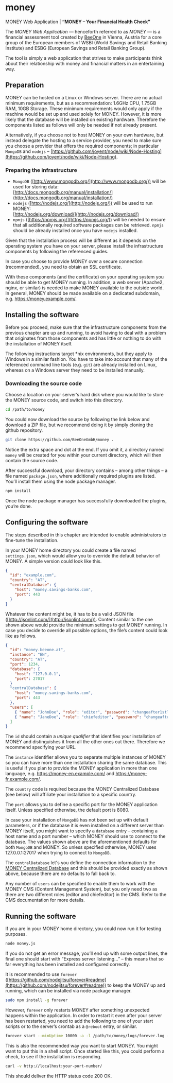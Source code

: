 money
=====

MONEY Web Application | __“MONEY – Your Financial Health Check”__

The _MONEY Web Application_ — henceforth referred to as _MONEY_ — is a financial assessment tool created by [BeeOne](https://www.beeone.at/) in Vienna, Austria for a core group of the European members of WSBI (World Savings and Retail Banking Institute) and ESBG (European Savings and Retail Banking Group).

The tool is simply a web application that strives to make participants think about their relationship with money and financial matters in an entertaining way.


Preparation
-----------

MONEY can be hosted on a Linux or Windows server. There are no actual minimum requirements, but as a recommendation: 1.6GHz CPU, 1.75GB RAM, 10GB Storage. These minimum requirements would only apply if the machine would be set up and used solely for MONEY. However, it is more likely that the database will be installed on existing hardware. Therefore the components listed as follows will only be needed if not already present.

Alternatively, if you choose not to host MONEY on your own hardware, but instead delegate the hosting to a service provider, you need to make sure you choose a provider that offers the required components; in particular `MongoDB` and `nodejs` – [https://github.com/joyent/node/wiki/Node-Hosting](https://github.com/joyent/node/wiki/Node-Hosting).

### Preparing the infrastructure

* `MongoDB` ([http://www.mongodb.org/](http://www.mongodb.org/)) will be used for storing data:  
  [http://docs.mongodb.org/manual/installation/](http://docs.mongodb.org/manual/installation/)
* `nodejs` ([http://nodejs.org/](http://nodejs.org/)) will be used to run MONEY:  
  [http://nodejs.org/download/](http://nodejs.org/download/)
* `npmjs` ([https://npmjs.org/](https://npmjs.org/)) will be needed to ensure that all additionally required software packages can be retrieved. `npmjs` should be already installed once you have `nodejs` installed.

Given that the installation process will be different as it depends on the operating system you have on your server, please install the infrastructure components by following the referenced guides.

In case you choose to provide MONEY over a secure connection (recommended), you need to obtain an SSL certificate.

With these components (and the certificate) on your operating system you should be able to get MONEY running. In addition, a web server (Apache2, nginx, or similar) is needed to make MONEY available to the outside world. In general, MONEY should be made available on a dedicated subdomain, e.g. https://money.example.com/.


Installing the software
-----------------------

Before you proceed, make sure that the infrastructure components from the previous chapter are up and running, to avoid having to deal with a problem that originates from those components and has little or nothing to do with the installation of MONEY itself.

The following instructions target *nix environments, but they apply to Windows in a similar fashion. You have to take into account that many of the referenced command line tools (e.g. `git`) are already installed on Linux, whereas on a Windows server they need to be installed manually.

### Downloading the source code

Choose a location on your server’s hard disk where you would like to store the MONEY source code, and switch into this directory.

```bash
cd /path/to/money
```

You could now download the source by following the link below and download a ZIP file, but we recommend doing it by simply cloning the github repository.

```bash
git clone https://github.com/BeeOneGmbH/money .
```

Notice the extra space and dot at the end. If you omit it, a directory named `money` will be created for you within your current directory, which will then contain the source code.

After successful download, your directory contains – among other things – a file named `package.json`, where additionally required plugins are listed. You’ll install them using the node package manager.

```bash
npm install
```

Once the node package manager has successfully downloaded the plugins, you’re done.


Configuring the software
------------------------

The steps described in this chapter are intended to enable administrators to fine-tune the installation.

In your MONEY home directory you could create a file named `settings.json`, which would allow you to override the default behavior of MONEY. A simple version could look like this.

```json
{
  "id": "example.com",
  "country": "AT",
  "centralDatabase": {
    "host": "money.savings-banks.com",
    "port": 443
  }
}
```

Whatever the content might be, it has to be a valid JSON file ([http://jsonlint.com/](http://jsonlint.com/)). Content similar to the one shown above would provide the minimum settings to get MONEY running. In case you decide to override all possible options, the file’s content could look like as follows.

```json
{
  "id": "money.beeone.at",
  "instance": "EN",
  "country": "AT",
  "port": 1234,
  "database": {
    "host": "127.0.0.1",
    "port": 27017
  }
  "centralDatabase": {
    "host": "money.savings-banks.com",
    "port": 443
  },
  "users": [
    { "name": "JohnDoe", "role": "editor", "password": "changeafter1stlogin" },
    { "name": "JaneDoe", "role": "chiefeditor", "password": "changeafter1stlogin" }
  ]
}
```

The `id` should contain a _unique qualifier_ that identifies your installation of MONEY and distinguishes it from all the other ones out there. Therefore we recommend specifying your URL.

The `instance` identifier allows you to separate multiple instances of MONEY so you can have more than one installation sharing the same database. This is useful if you plan to provide the MONEY application in more than one language, e.g. https://money-en.example.com/ and https://money-fr.example.com/.

The `country` code is required because the MONEY Centralized Database (see below) will affiliate your installation to a specific country.

The `port` allows you to define a specific port for the MONEY application itself. Unless specified otherwise, the default port is 8080.

In case your installation of `MongoDB` has not been set up with default parameters, or if the database it is even installed on a different server than MONEY itself, you might want to specify a `database` entry – containing a host name and a port number – which MONEY should use to connect to the database. The values shown above are the aforementioned defaults for both `MongoDB` and MONEY. So unless specified otherwise, MONEY uses 127.0.0.1:27017 when trying to connect to `MongoDB`.

The `centralDatabase` let's you define the connection information to the [MONEY Centralized Database](https://github.com/BeeOneGmbH/money-central) and this should be provided exactly as shown above, because there are no defaults to fall back to.

Any number of `users` can be specified to enable them to work with the MONEY CMS (Content Management System), but you only need two as there are two different roles (editor and chiefeditor) in the CMS. Refer to the CMS documentation for more details.


Running the software
--------------------

If you are in your MONEY home directory, you could now run it for testing purposes.

```bash
node money.js
```

If you do not get an error message, you’ll end up with some output lines, the final one should start with “Express server listening…” – this means that so far everything has been installed and configured correctly.

It is recommended to use `forever` ([https://github.com/nodejitsu/forever#readme](https://github.com/nodejitsu/forever#readme)) to keep the MONEY up and running, which can be installed via node package manager.

```bash
sudo npm install -g forever
```

However, `forever` only restarts MONEY after something unexpected happens within the application. In order to restart it even after your server has been restarted, you need to add the following to one of your start scripts or to the server’s crontab as a `@reboot` entry, or similar.

```bash
forever start --minUptime 10000 -a -l /path/to/money/logs/forever.log -o /path/to/money/logs/out.log -e /path/to/money/logs/err.log /path/to/money/money.js
```

This is also the recommended way you want to start MONEY. You might want to put this in a shell script. Once started like this, you could perform a check, to see if the installation is responding.

```bash
curl -v http://localhost:your-port-number/
```

This should deliver the HTTP status code 200 OK.
